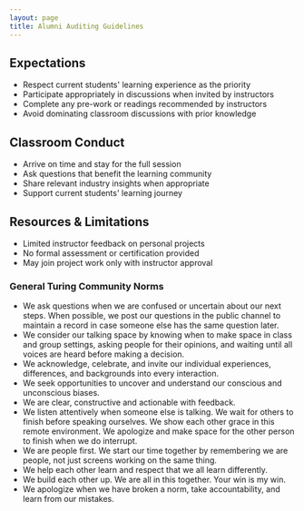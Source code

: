 ```yaml
---
layout: page
title: Alumni Auditing Guidelines
---
```


## Expectations

- Respect current students' learning experience as the priority
- Participate appropriately in discussions when invited by instructors
- Complete any pre-work or readings recommended by instructors
- Avoid dominating classroom discussions with prior knowledge

## Classroom Conduct

- Arrive on time and stay for the full session
- Ask questions that benefit the learning community
- Share relevant industry insights when appropriate
- Support current students' learning journey

## Resources & Limitations

- Limited instructor feedback on personal projects
- No formal assessment or certification provided
- May join project work only with instructor approval

### General Turing Community Norms

- We ask questions when we are confused or uncertain about our next steps. When possible, we post our questions in the public channel to maintain a record in case someone else has the same question later. 
- We consider our talking space by knowing when to make space in class and group settings, asking people for their opinions, and waiting until all voices are heard before making a decision.
- We acknowledge, celebrate, and invite our individual experiences, differences, and backgrounds into every interaction.
- We seek opportunities to uncover and understand our conscious and unconscious biases.
- We are clear, constructive and actionable with feedback.
- We listen attentively when someone else is talking.  We wait for others to finish before speaking ourselves. We show each other grace in this remote environment.  We apologize and make space for the other person to finish when we do interrupt.
- We are people first. We start our time together by remembering we are people, not just screens working on the same thing. 
- We help each other learn and respect that we all learn differently.  
- We build each other up. We are all in this together. Your win is my win.  
- We apologize when we have broken a norm, take accountability, and learn from our mistakes.